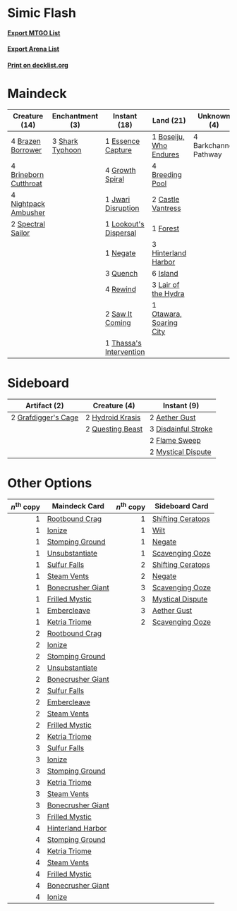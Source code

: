 # Simic Flash

#### [Export MTGO List](../collection/Simic%20Flash/Simic%20Flash.txt)
#### [Export Arena List](../collection/Simic%20Flash/Simic%20Flash_arena.txt)
#### [Print on decklist.org](http://decklist.org/?deckmain=4%09Barkchannel%20Pathway%0A1%09Boseiju,%20Who%20Endures%0A4%09Brazen%20Borrower%0A4%09Breeding%20Pool%0A4%09Brineborn%20Cutthroat%0A2%09Castle%20Vantress%0A1%09Essence%20Capture%0A1%09Forest%0A4%09Growth%20Spiral%0A3%09Hinterland%20Harbor%0A6%09Island%0A1%09Jwari%20Disruption%0A3%09Lair%20of%20the%20Hydra%0A1%09Lookout's%20Dispersal%0A1%09Negate%0A4%09Nightpack%20Ambusher%0A1%09Otawara,%20Soaring%20City%0A3%09Quench%0A4%09Rewind%0A2%09Saw%20It%20Coming%0A3%09Shark%20Typhoon%0A2%09Spectral%20Sailor%0A1%09Thassa's%20Intervention&deckside=2%09Aether%20Gust%0A3%09Disdainful%20Stroke%0A2%09Flame%20Sweep%0A2%09Grafdigger's%20Cage%0A2%09Hydroid%20Krasis%0A2%09Mystical%20Dispute%0A2%09Questing%20Beast)
# Maindeck

|                                         Creature (14)                                          |                                     Enchantment (3)                                      |                                           Instant (18)                                           |                                            Land (21)                                             |     Unknown (4)     |
|------------------------------------------------------------------------------------------------|------------------------------------------------------------------------------------------|--------------------------------------------------------------------------------------------------|--------------------------------------------------------------------------------------------------|---------------------|
|4 [Brazen Borrower](http://gatherer.wizards.com/Pages/Card/Details.aspx?multiverseid=473001)    |3 [Shark Typhoon](http://gatherer.wizards.com/Pages/Card/Details.aspx?multiverseid=479587)|1 [Essence Capture](http://gatherer.wizards.com/Pages/Card/Details.aspx?multiverseid=457181)      |1 [Boseiju, Who Endures](http://gatherer.wizards.com/Pages/Card/Details.aspx?multiverseid=548579) |4 Barkchannel Pathway|
|4 [Brineborn Cutthroat](http://gatherer.wizards.com/Pages/Card/Details.aspx?multiverseid=466804)|                                                                                          |4 [Growth Spiral](http://gatherer.wizards.com/Pages/Card/Details.aspx?multiverseid=457322)        |4 [Breeding Pool](http://gatherer.wizards.com/Pages/Card/Details.aspx?multiverseid=97088)         |                     |
|4 [Nightpack Ambusher](http://gatherer.wizards.com/Pages/Card/Details.aspx?multiverseid=466939) |                                                                                          |1 [Jwari Disruption](http://gatherer.wizards.com/Pages/Card/Details.aspx?multiverseid=491693)     |2 [Castle Vantress](http://gatherer.wizards.com/Pages/Card/Details.aspx?multiverseid=473204)      |                     |
|2 [Spectral Sailor](http://gatherer.wizards.com/Pages/Card/Details.aspx?multiverseid=466830)    |                                                                                          |1 [Lookout's Dispersal](http://gatherer.wizards.com/Pages/Card/Details.aspx?multiverseid=435214)  |1 [Forest](http://gatherer.wizards.com/Pages/Card/Details.aspx?multiverseid=439860)               |                     |
|                                                                                                |                                                                                          |1 [Negate](http://gatherer.wizards.com/Pages/Card/Details.aspx?multiverseid=423707)               |3 [Hinterland Harbor](http://gatherer.wizards.com/Pages/Card/Details.aspx?multiverseid=443128)    |                     |
|                                                                                                |                                                                                          |3 [Quench](http://gatherer.wizards.com/Pages/Card/Details.aspx?multiverseid=457192)               |6 [Island](http://gatherer.wizards.com/Pages/Card/Details.aspx?multiverseid=439857)               |                     |
|                                                                                                |                                                                                          |4 [Rewind](http://gatherer.wizards.com/Pages/Card/Details.aspx?multiverseid=45264)                |3 [Lair of the Hydra](http://gatherer.wizards.com/Pages/Card/Details.aspx?multiverseid=527546)    |                     |
|                                                                                                |                                                                                          |2 [Saw It Coming](http://gatherer.wizards.com/Pages/Card/Details.aspx?multiverseid=503684)        |1 [Otawara, Soaring City](http://gatherer.wizards.com/Pages/Card/Details.aspx?multiverseid=548584)|                     |
|                                                                                                |                                                                                          |1 [Thassa's Intervention](http://gatherer.wizards.com/Pages/Card/Details.aspx?multiverseid=476323)|                                                                                                  |                     |


# Sideboard

|                                         Artifact (2)                                         |                                       Creature (4)                                        |                                         Instant (9)                                          |
|----------------------------------------------------------------------------------------------|-------------------------------------------------------------------------------------------|----------------------------------------------------------------------------------------------|
|2 [Grafdigger's Cage](http://gatherer.wizards.com/Pages/Card/Details.aspx?multiverseid=278452)|2 [Hydroid Krasis](http://gatherer.wizards.com/Pages/Card/Details.aspx?multiverseid=457327)|2 [Aether Gust](http://gatherer.wizards.com/Pages/Card/Details.aspx?multiverseid=466796)      |
|                                                                                              |2 [Questing Beast](http://gatherer.wizards.com/Pages/Card/Details.aspx?multiverseid=473133)|3 [Disdainful Stroke](http://gatherer.wizards.com/Pages/Card/Details.aspx?multiverseid=420705)|
|                                                                                              |                                                                                           |2 [Flame Sweep](http://gatherer.wizards.com/Pages/Card/Details.aspx?multiverseid=466893)      |
|                                                                                              |                                                                                           |2 [Mystical Dispute](http://gatherer.wizards.com/Pages/Card/Details.aspx?multiverseid=473020) |


# Other Options

|*n*<sup>th</sup> copy|                                       Maindeck Card                                        |*n*<sup>th</sup> copy|                                       Sideboard Card                                       |
|--------------------:|--------------------------------------------------------------------------------------------|--------------------:|--------------------------------------------------------------------------------------------|
|                    1|[Rootbound Crag](http://gatherer.wizards.com/Pages/Card/Details.aspx?multiverseid=420934)   |                    1|[Shifting Ceratops](http://gatherer.wizards.com/Pages/Card/Details.aspx?multiverseid=466948)|
|                    1|[Ionize](http://gatherer.wizards.com/Pages/Card/Details.aspx?multiverseid=452929)           |                    1|[Wilt](http://gatherer.wizards.com/Pages/Card/Details.aspx?multiverseid=479696)             |
|                    1|[Stomping Ground](http://gatherer.wizards.com/Pages/Card/Details.aspx?multiverseid=405110)  |                    1|[Negate](http://gatherer.wizards.com/Pages/Card/Details.aspx?multiverseid=423707)           |
|                    1|[Unsubstantiate](http://gatherer.wizards.com/Pages/Card/Details.aspx?multiverseid=414374)   |                    1|[Scavenging Ooze](http://gatherer.wizards.com/Pages/Card/Details.aspx?multiverseid=420783)  |
|                    1|[Sulfur Falls](http://gatherer.wizards.com/Pages/Card/Details.aspx?multiverseid=443135)     |                    2|[Shifting Ceratops](http://gatherer.wizards.com/Pages/Card/Details.aspx?multiverseid=466948)|
|                    1|[Steam Vents](http://gatherer.wizards.com/Pages/Card/Details.aspx?multiverseid=405109)      |                    2|[Negate](http://gatherer.wizards.com/Pages/Card/Details.aspx?multiverseid=423707)           |
|                    1|[Bonecrusher Giant](http://gatherer.wizards.com/Pages/Card/Details.aspx?multiverseid=473077)|                    3|[Scavenging Ooze](http://gatherer.wizards.com/Pages/Card/Details.aspx?multiverseid=420783)  |
|                    1|[Frilled Mystic](http://gatherer.wizards.com/Pages/Card/Details.aspx?multiverseid=457318)   |                    3|[Mystical Dispute](http://gatherer.wizards.com/Pages/Card/Details.aspx?multiverseid=473020) |
|                    1|[Embercleave](http://gatherer.wizards.com/Pages/Card/Details.aspx?multiverseid=473082)      |                    3|[Aether Gust](http://gatherer.wizards.com/Pages/Card/Details.aspx?multiverseid=466796)      |
|                    1|[Ketria Triome](http://gatherer.wizards.com/Pages/Card/Details.aspx?multiverseid=479770)    |                    2|[Scavenging Ooze](http://gatherer.wizards.com/Pages/Card/Details.aspx?multiverseid=420783)  |
|                    2|[Rootbound Crag](http://gatherer.wizards.com/Pages/Card/Details.aspx?multiverseid=420934)   |                     |                                                                                            |
|                    2|[Ionize](http://gatherer.wizards.com/Pages/Card/Details.aspx?multiverseid=452929)           |                     |                                                                                            |
|                    2|[Stomping Ground](http://gatherer.wizards.com/Pages/Card/Details.aspx?multiverseid=405110)  |                     |                                                                                            |
|                    2|[Unsubstantiate](http://gatherer.wizards.com/Pages/Card/Details.aspx?multiverseid=414374)   |                     |                                                                                            |
|                    2|[Bonecrusher Giant](http://gatherer.wizards.com/Pages/Card/Details.aspx?multiverseid=473077)|                     |                                                                                            |
|                    2|[Sulfur Falls](http://gatherer.wizards.com/Pages/Card/Details.aspx?multiverseid=443135)     |                     |                                                                                            |
|                    2|[Embercleave](http://gatherer.wizards.com/Pages/Card/Details.aspx?multiverseid=473082)      |                     |                                                                                            |
|                    2|[Steam Vents](http://gatherer.wizards.com/Pages/Card/Details.aspx?multiverseid=405109)      |                     |                                                                                            |
|                    2|[Frilled Mystic](http://gatherer.wizards.com/Pages/Card/Details.aspx?multiverseid=457318)   |                     |                                                                                            |
|                    2|[Ketria Triome](http://gatherer.wizards.com/Pages/Card/Details.aspx?multiverseid=479770)    |                     |                                                                                            |
|                    3|[Sulfur Falls](http://gatherer.wizards.com/Pages/Card/Details.aspx?multiverseid=443135)     |                     |                                                                                            |
|                    3|[Ionize](http://gatherer.wizards.com/Pages/Card/Details.aspx?multiverseid=452929)           |                     |                                                                                            |
|                    3|[Stomping Ground](http://gatherer.wizards.com/Pages/Card/Details.aspx?multiverseid=405110)  |                     |                                                                                            |
|                    3|[Ketria Triome](http://gatherer.wizards.com/Pages/Card/Details.aspx?multiverseid=479770)    |                     |                                                                                            |
|                    3|[Steam Vents](http://gatherer.wizards.com/Pages/Card/Details.aspx?multiverseid=405109)      |                     |                                                                                            |
|                    3|[Bonecrusher Giant](http://gatherer.wizards.com/Pages/Card/Details.aspx?multiverseid=473077)|                     |                                                                                            |
|                    3|[Frilled Mystic](http://gatherer.wizards.com/Pages/Card/Details.aspx?multiverseid=457318)   |                     |                                                                                            |
|                    4|[Hinterland Harbor](http://gatherer.wizards.com/Pages/Card/Details.aspx?multiverseid=443128)|                     |                                                                                            |
|                    4|[Stomping Ground](http://gatherer.wizards.com/Pages/Card/Details.aspx?multiverseid=405110)  |                     |                                                                                            |
|                    4|[Ketria Triome](http://gatherer.wizards.com/Pages/Card/Details.aspx?multiverseid=479770)    |                     |                                                                                            |
|                    4|[Steam Vents](http://gatherer.wizards.com/Pages/Card/Details.aspx?multiverseid=405109)      |                     |                                                                                            |
|                    4|[Frilled Mystic](http://gatherer.wizards.com/Pages/Card/Details.aspx?multiverseid=457318)   |                     |                                                                                            |
|                    4|[Bonecrusher Giant](http://gatherer.wizards.com/Pages/Card/Details.aspx?multiverseid=473077)|                     |                                                                                            |
|                    4|[Ionize](http://gatherer.wizards.com/Pages/Card/Details.aspx?multiverseid=452929)           |                     |                                                                                            |

